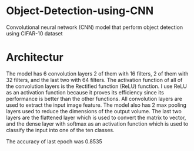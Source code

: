 # Object-Detection-using-CNN
Convolutional neural network (CNN) model that perform object detection using CIFAR-10 dataset
# Architectur
The model has 6 convolution layers 2 of them with 16 filters, 2 of them with 32 filters, and the last two with 64 filters. The activation function of all of the convolution layers is the Rectified function (ReLU) function. I use ReLU as an activation function because it proves its efficiency since its performance is better than the other functions. All convolution layers are used to extract the input image feature. The model also has 2 max pooling layers used to reduce the dimensions of the output volume. The last two layers are the flattened layer which is used to convert the matrix to vector, and the dense layer with softmax as an activation function which is used to classify the input into one of the ten classes.

The accuracy of last epoch was 0.8535 
